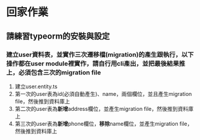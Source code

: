 # 回家作業

## 請練習typeorm的安裝與設定

### 建立user資料表，並實作三次遷移檔(migration)的產生跟執行，以下操作都在user module裡實作，請自行用cli產出，並把最後結果推上，必須包含三次的migration file

1. 建立user.entity.ts
2. 第一次的user表為id(必須自動產生)、name，兩個欄位，並且產生migration file，然後推到資料庫上
3. 第二次的user表為**新增**address欄位，並產生migration file，然後推到資料庫上
4. 第三次的user表為**新增**phone欄位，**移除**name欄位，並產生migration file，然後推到資料庫上

